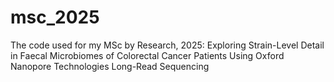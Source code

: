 # msc_2025
The code used for my MSc by Research, 2025: Exploring Strain-Level Detail in Faecal Microbiomes of Colorectal Cancer Patients Using Oxford Nanopore Technologies Long-Read Sequencing 
